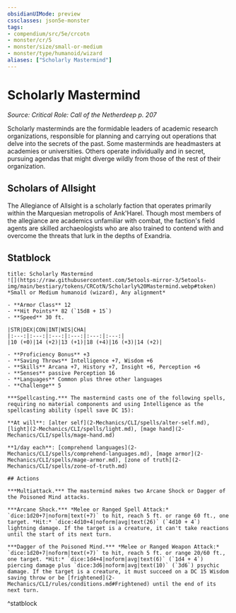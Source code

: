 ```yaml
---
obsidianUIMode: preview
cssclasses: json5e-monster
tags:
- compendium/src/5e/crcotn
- monster/cr/5
- monster/size/small-or-medium
- monster/type/humanoid/wizard
aliases: ["Scholarly Mastermind"]
---
```

# Scholarly Mastermind
*Source: Critical Role: Call of the Netherdeep p. 207*  

Scholarly masterminds are the formidable leaders of academic research organizations, responsible for planning and carrying out operations that delve into the secrets of the past. Some masterminds are headmasters at academies or universities. Others operate individually and in secret, pursuing agendas that might diverge wildly from those of the rest of their organization.

## Scholars of Allsight

The Allegiance of Allsight is a scholarly faction that operates primarily within the Marquesian metropolis of Ank'Harel. Though most members of the allegiance are academics unfamiliar with combat, the faction's field agents are skilled archaeologists who are also trained to contend with and overcome the threats that lurk in the depths of Exandria.

## Statblock

```ad-statblock
title: Scholarly Mastermind
![](https://raw.githubusercontent.com/5etools-mirror-3/5etools-img/main/bestiary/tokens/CRCotN/Scholarly%20Mastermind.webp#token)
*Small or Medium humanoid (wizard), Any alignment*

- **Armor Class** 12
- **Hit Points** 82 (`15d8 + 15`)
- **Speed** 30 ft.

|STR|DEX|CON|INT|WIS|CHA|
|:---:|:---:|:---:|:---:|:---:|:---:|
|10 (+0)|14 (+2)|13 (+1)|18 (+4)|16 (+3)|14 (+2)|

- **Proficiency Bonus** +3
- **Saving Throws** Intelligence +7, Wisdom +6
- **Skills** Arcana +7, History +7, Insight +6, Perception +6
- **Senses** passive Perception 16
- **Languages** Common plus three other languages
- **Challenge** 5

***Spellcasting.*** The mastermind casts one of the following spells, requiring no material components and using Intelligence as the spellcasting ability (spell save DC 15):

**At will**: [alter self](2-Mechanics/CLI/spells/alter-self.md), [light](2-Mechanics/CLI/spells/light.md), [mage hand](2-Mechanics/CLI/spells/mage-hand.md)

**1/day each**: [comprehend languages](2-Mechanics/CLI/spells/comprehend-languages.md), [mage armor](2-Mechanics/CLI/spells/mage-armor.md), [zone of truth](2-Mechanics/CLI/spells/zone-of-truth.md)

## Actions

***Multiattack.*** The mastermind makes two Arcane Shock or Dagger of the Poisoned Mind attacks.

***Arcane Shock.*** *Melee or Ranged Spell Attack:* `dice:1d20+7|noform|text(+7)` to hit, reach 5 ft. or range 60 ft., one target. *Hit:* `dice:4d10+4|noform|avg|text(26)` (`4d10 + 4`) lightning damage. If the target is a creature, it can't take reactions until the start of its next turn.

***Dagger of the Poisoned Mind.*** *Melee or Ranged Weapon Attack:* `dice:1d20+7|noform|text(+7)` to hit, reach 5 ft. or range 20/60 ft., one target. *Hit:* `dice:1d4+4|noform|avg|text(6)` (`1d4 + 4`) piercing damage plus `dice:3d6|noform|avg|text(10)` (`3d6`) psychic damage. If the target is a creature, it must succeed on a DC 15 Wisdom saving throw or be [frightened](2-Mechanics/CLI/rules/conditions.md#Frightened) until the end of its next turn.
```
^statblock